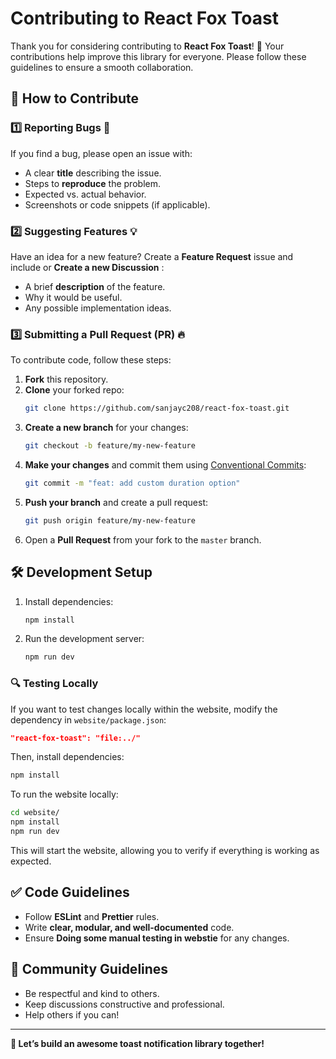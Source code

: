 # Contributing to React Fox Toast

Thank you for considering contributing to **React Fox Toast**! 🚀 Your contributions help improve this library for everyone. Please follow these guidelines to ensure a smooth collaboration.

## 📌 How to Contribute

### 1️⃣ Reporting Bugs 🐛

If you find a bug, please open an issue with:

- A clear **title** describing the issue.
- Steps to **reproduce** the problem.
- Expected vs. actual behavior.
- Screenshots or code snippets (if applicable).

### 2️⃣ Suggesting Features 💡

Have an idea for a new feature? Create a **Feature Request** issue and include or **Create a new Discussion** :

- A brief **description** of the feature.
- Why it would be useful.
- Any possible implementation ideas.

### 3️⃣ Submitting a Pull Request (PR) 🔥

To contribute code, follow these steps:

1. **Fork** this repository.
2. **Clone** your forked repo:
   ```sh
   git clone https://github.com/sanjayc208/react-fox-toast.git
   ```
3. **Create a new branch** for your changes:
   ```sh
   git checkout -b feature/my-new-feature
   ```
4. **Make your changes** and commit them using [Conventional Commits](https://www.conventionalcommits.org/):
   ```sh
   git commit -m "feat: add custom duration option"
   ```
5. **Push your branch** and create a pull request:
   ```sh
   git push origin feature/my-new-feature
   ```
6. Open a **Pull Request** from your fork to the `master` branch.

## 🛠 Development Setup

1. Install dependencies:
   ```sh
   npm install
   ```
2. Run the development server:
   ```sh
   npm run dev
   ```

### 🔍 Testing Locally

If you want to test changes locally within the website, modify the dependency in `website/package.json`:
```json
"react-fox-toast": "file:../"
```
Then, install dependencies:
```sh
npm install
```

To run the website locally:
```sh
cd website/
npm install
npm run dev
```
This will start the website, allowing you to verify if everything is working as expected.

## ✅ Code Guidelines

- Follow **ESLint** and **Prettier** rules.
- Write **clear, modular, and well-documented** code.
- Ensure **Doing some manual testing in webstie** for any changes.

## 🤝 Community Guidelines

- Be respectful and kind to others.
- Keep discussions constructive and professional.
- Help others if you can!

---

**🚀 Let’s build an awesome toast notification library together!**

